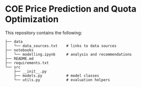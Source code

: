 # COE Price Prediction and Quota Optimization

This repository contains the following:
```
├── data
│   └── data_sources.txt    # links to data sources
├── notebooks
│   └── modelling.ipynb     # analysis and recommendations
├── README.md
├── requirements.txt
└── src
    ├── __init__.py
    ├── models.py           # model classes
    └── utils.py            # evaluation helpers
```